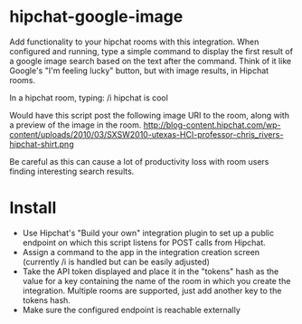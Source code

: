 # hipchat-google-image

Add functionality to your hipchat rooms with this integration. When configured and running, type a simple command to display the first result of a google image search based on the text after the command. Think of it like Google's "I'm feeling lucky" button, but with image results, in Hipchat rooms. 

In a hipchat room, typing:
/i hipchat is cool

Would have this script post the following image URI to the room, along with a preview of the image in the room.
http://blog-content.hipchat.com/wp-content/uploads/2010/03/SXSW2010-utexas-HCI-professor-chris_rivers-hipchat-shirt.png

Be careful as this can cause a lot of productivity loss with room users finding interesting search results. 

Install
====
* Use Hipchat's "Build your own" integration plugin to set up a public endpoint on which this script listens for POST calls from Hipchat. 
* Assign a command to the app in the integration creation screen (currently /i is handled but can be easily adjusted)
* Take the API token displayed and place it in the "tokens" hash as the value for a key containing the name of the room in which you create the integration. Multiple rooms are supported, just add another key to the tokens hash.
* Make sure the configured endpoint is reachable externally
